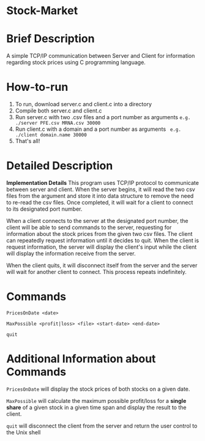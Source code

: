 # Stock-Market

# Brief Description

A simple TCP/IP communication between Server and Client for information regarding stock prices using C programming language.

# How-to-run
1. To run, download server.c and client.c into a directory
2. Compile both server.c and client.c
3. Run server.c with two .csv files and a port number as arguments   ``` e.g. ./server PFE.csv MRNA.csv 30000 ```
4. Run client.c with a domain and a port number as arguments    ``` e.g. ./client domain.name 30000```
5. That's all!

# Detailed Description
****Implementation Details****
This program uses TCP/IP protocol to communicate between server and client. When the server begins, it will read the two csv files from the argument and store it into data structure to remove the need to re-read the csv files. Once completed, it will wait for a client to connect to its designated port number.

When a client connects to the server at the designated port number, the client will be able to send commands to the server, requesting for information about the stock prices from the given two csv files. The client can repeatedly request information until it decides to quit. When the client is request information, the server will display the client's input while the client will display the information receive from the server.

When the client quits, it will disconnect itself from the server and the server will wait for another client to connect. This process repeats indefinitely. 

# Commands
```PricesOnDate <date>```

```MaxPossible <profit|loss> <file> <start-date> <end-date>```

```quit```

# Additional Information about Commands

```PricesOnDate``` will display the stock prices of both stocks on a given date.

```MaxPossible``` will calculate the maximum possible profit/loss for a ****single share**** of a given stock in a given time span and display the result to the client.

```quit``` will disconnect the client from the server and return the user control to the Unix shell


